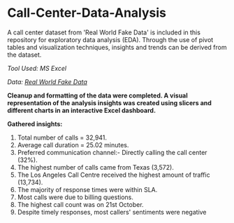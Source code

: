 # Call-Center-Data-Analysis
A call center dataset from 'Real World Fake Data' is included in this repository for exploratory data analysis (EDA). Through the use of pivot tables and visualization techniques, insights and trends can be derived from the dataset.

*Tool Used: MS Excel*

*Data: [Real World Fake Data](https://data.world/markbradbourne/rwfd-real-world-fake-data/workspace/file?filename=Call+Center.csv)*
  

**Cleanup and formatting of the data were completed. A visual representation of the analysis insights was created using slicers and different charts in an interactive Excel dashboard.**

**Gathered insights:**
1. Total number of calls = 32,941.
2. Average call duration = 25.02 minutes.
3. Preferred communication channel:- Directly calling the call center (32%).
4. The highest number of calls came from Texas (3,572).
5. The Los Angeles Call Centre received the highest amount of traffic (13,734).
6. The majority of response times were within SLA.
7. Most calls were due to billing questions.
8. The highest call count was on 21st October.
9. Despite timely responses, most callers' sentiments were negative
